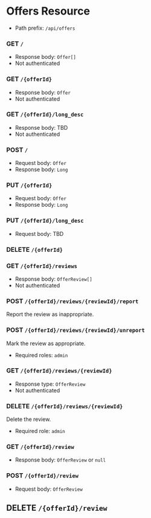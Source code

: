 # Offers Resource
- Path prefix: `/api/offers`

### GET `/`
- Response body: `Offer[]`
- Not authenticated

### GET `/{offerId}`
- Response body: `Offer`
- Not authenticated

### GET `/{offerId}/long_desc`
- Response body: TBD
- Not authenticated

### POST `/`
- Request body: `Offer`
- Response body: `Long`

### PUT `/{offerId}`
- Request body: `Offer`
- Response body: `Long`

### PUT `/{offerId}/long_desc`
- Request body: TBD

### DELETE `/{offerId}`

### GET `/{offerId}/reviews`
- Response body: `OfferReview[]`
- Not authenticated

### POST `/{offerId}/reviews/{reviewId}/report`
Report the review as inappropriate.

### POST `/{offerId}/reviews/{reviewId}/unreport`
Mark the review as appropriate.
- Required roles: `admin`

### GET `/{offerId}/reviews/{reviewId}`
- Response type: `OfferReview`
- Not authenticated

### DELETE `/{offerId}/reviews/{reviewId}`
Delete the review.
- Required role: `admin`

### GET `/{offerId}/review`
- Response body: `OfferReview` or `null`

### POST `/{offerId}/review`
- Request body: `OfferReview`

## DELETE `/{offerId}/review`
